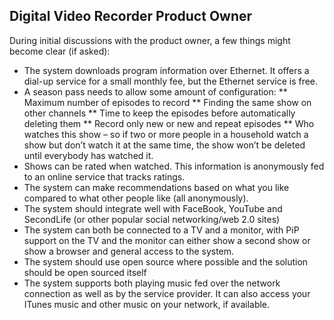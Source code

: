 ## Digital Video Recorder Product Owner
During initial discussions with the product owner, a few things might become clear (if asked):
* The system downloads program information over Ethernet. It offers a dial-up service for a small monthly fee, but the Ethernet service is free.
* A season pass needs to allow some amount of configuration:
** Maximum number of episodes to record
** Finding the same show on other channels
** Time to keep the episodes before automatically deleting them
** Record only new or new and repeat episodes
** Who watches this show – so if two or more people in a household watch a show but don’t watch it at the same time, the show won’t be deleted until everybody has watched it.
* Shows can be rated when watched. This information is anonymously fed to an online service that tracks ratings.
* The system can make recommendations based on what you like compared to what other people like (all anonymously).
* The system should integrate well with FaceBook, YouTube and SecondLife (or other popular social networking/web 2.0 sites)
* The system can both be connected to a TV and a monitor, with PiP support on the TV and the monitor can either show a second show or show a browser and general access to the system.
* The system should use open source where possible and the solution should be open sourced itself
* The system supports both playing music fed over the network connection as well as by the service provider. It can also access your ITunes music and other music on your network, if available.
